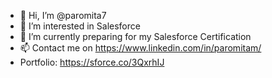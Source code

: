 - 👋 Hi, I’m @paromita7
- 👀 I’m interested in Salesforce
- 🌱 I’m currently preparing for my Salesforce Certification
- 📫 Contact me on https://www.linkedin.com/in/paromitam/
- Portfolio: https://sforce.co/3QxrhIJ

<!---
paromita7/paromita7 is a ✨ special ✨ repository because its `README.md` (this file) appears on your GitHub profile.
You can click the Preview link to take a look at your changes.
--->
